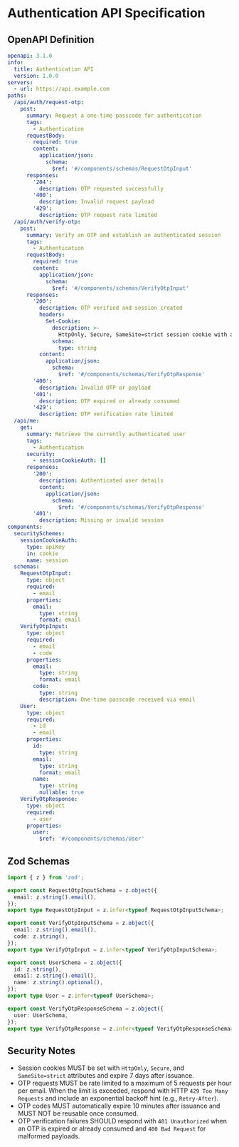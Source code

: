 # Authentication API Specification

## OpenAPI Definition
```yaml
openapi: 3.1.0
info:
  title: Authentication API
  version: 1.0.0
servers:
  - url: https://api.example.com
paths:
  /api/auth/request-otp:
    post:
      summary: Request a one-time passcode for authentication
      tags:
        - Authentication
      requestBody:
        required: true
        content:
          application/json:
            schema:
              $ref: '#/components/schemas/RequestOtpInput'
      responses:
        '204':
          description: OTP requested successfully
        '400':
          description: Invalid request payload
        '429':
          description: OTP request rate limited
  /api/auth/verify-otp:
    post:
      summary: Verify an OTP and establish an authenticated session
      tags:
        - Authentication
      requestBody:
        required: true
        content:
          application/json:
            schema:
              $ref: '#/components/schemas/VerifyOtpInput'
      responses:
        '200':
          description: OTP verified and session created
          headers:
            Set-Cookie:
              description: >-
                HttpOnly, Secure, SameSite=strict session cookie with a 7-day expiry
              schema:
                type: string
          content:
            application/json:
              schema:
                $ref: '#/components/schemas/VerifyOtpResponse'
        '400':
          description: Invalid OTP or payload
        '401':
          description: OTP expired or already consumed
        '429':
          description: OTP verification rate limited
  /api/me:
    get:
      summary: Retrieve the currently authenticated user
      tags:
        - Authentication
      security:
        - sessionCookieAuth: []
      responses:
        '200':
          description: Authenticated user details
          content:
            application/json:
              schema:
                $ref: '#/components/schemas/VerifyOtpResponse'
        '401':
          description: Missing or invalid session
components:
  securitySchemes:
    sessionCookieAuth:
      type: apiKey
      in: cookie
      name: session
  schemas:
    RequestOtpInput:
      type: object
      required:
        - email
      properties:
        email:
          type: string
          format: email
    VerifyOtpInput:
      type: object
      required:
        - email
        - code
      properties:
        email:
          type: string
          format: email
        code:
          type: string
          description: One-time passcode received via email
    User:
      type: object
      required:
        - id
        - email
      properties:
        id:
          type: string
        email:
          type: string
          format: email
        name:
          type: string
          nullable: true
    VerifyOtpResponse:
      type: object
      required:
        - user
      properties:
        user:
          $ref: '#/components/schemas/User'
```

## Zod Schemas
```ts
import { z } from 'zod';

export const RequestOtpInputSchema = z.object({
  email: z.string().email(),
});
export type RequestOtpInput = z.infer<typeof RequestOtpInputSchema>;

export const VerifyOtpInputSchema = z.object({
  email: z.string().email(),
  code: z.string(),
});
export type VerifyOtpInput = z.infer<typeof VerifyOtpInputSchema>;

export const UserSchema = z.object({
  id: z.string(),
  email: z.string().email(),
  name: z.string().optional(),
});
export type User = z.infer<typeof UserSchema>;

export const VerifyOtpResponseSchema = z.object({
  user: UserSchema,
});
export type VerifyOtpResponse = z.infer<typeof VerifyOtpResponseSchema>;
```

## Security Notes
- Session cookies MUST be set with `HttpOnly`, `Secure`, and `SameSite=strict` attributes and expire 7 days after issuance.
- OTP requests MUST be rate limited to a maximum of 5 requests per hour per email. When the limit is exceeded, respond with HTTP `429 Too Many Requests` and include an exponential backoff hint (e.g., `Retry-After`).
- OTP codes MUST automatically expire 10 minutes after issuance and MUST NOT be reusable once consumed.
- OTP verification failures SHOULD respond with `401 Unauthorized` when an OTP is expired or already consumed and `400 Bad Request` for malformed payloads.
